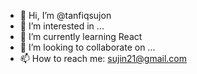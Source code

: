 - 👋 Hi, I’m @tanfiqsujon
- 👀 I’m interested in ...
- 🌱 I’m currently learning React
- 💞️ I’m looking to collaborate on ...
- 📫 How to reach me: sujin21@gmail.com

<!---
tanfiqsujon/tanfiqsujon is a ✨ special ✨ repository because its `README.md` (this file) appears on your GitHub profile.
You can click the Preview link to take a look at your changes.
--->
